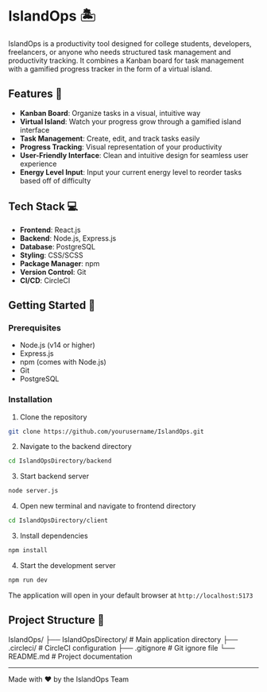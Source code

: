 # IslandOps 🏝️

IslandOps is a productivity tool designed for college students, developers, freelancers, or anyone who needs structured task management and productivity tracking. It combines a Kanban board for task management with a gamified progress tracker in the form of a virtual island.

## Features 🌟

- **Kanban Board**: Organize tasks in a visual, intuitive way
- **Virtual Island**: Watch your progress grow through a gamified island interface
- **Task Management**: Create, edit, and track tasks easily
- **Progress Tracking**: Visual representation of your productivity
- **User-Friendly Interface**: Clean and intuitive design for seamless user experience
- **Energy Level Input**: Input your current energy level to reorder tasks based off of difficulty

## Tech Stack 💻

- **Frontend**: React.js
- **Backend**: Node.js, Express.js
- **Database**: PostgreSQL
- **Styling**: CSS/SCSS
- **Package Manager**: npm
- **Version Control**: Git
- **CI/CD**: CircleCI

## Getting Started 🚀

### Prerequisites

- Node.js (v14 or higher)
- Express.js
- npm (comes with Node.js)
- Git
- PostgreSQL

### Installation

1. Clone the repository
```bash
git clone https://github.com/yourusername/IslandOps.git
```

2. Navigate to the backend directory
```bash
cd IslandOpsDirectory/backend
```
3. Start backend server
```bash
node server.js
```
4. Open new terminal and navigate to frontend directory
```bash
cd IslandOpsDirectory/client
```
3. Install dependencies
```bash
npm install
```

4. Start the development server
```bash
npm run dev
```

The application will open in your default browser at `http://localhost:5173`

## Project Structure 📁

IslandOps/
├── IslandOpsDirectory/ # Main application directory
├── .circleci/ # CircleCI configuration
├── .gitignore # Git ignore file
└── README.md # Project documentation

---

Made with ❤️ by the IslandOps Team
